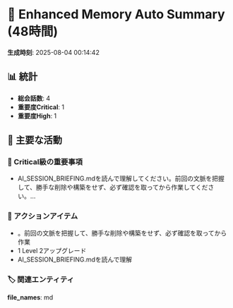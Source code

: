 # 🧠 Enhanced Memory Auto Summary (48時間)

**生成時刻**: 2025-08-04 00:14:42

## 📊 統計
- **総会話数**: 4
- **重要度Critical**: 1
- **重要度High**: 1

## 🎯 主要な活動

### 🔴 Critical級の重要事項
- AI_SESSION_BRIEFING.mdを読んで理解してください。前回の文脈を把握して、勝手な削除や構築をせず、必ず確認を取ってから作業してください。...

### 📝 アクションアイテム
- 。前回の文脈を把握して、勝手な削除や構築をせず、必ず確認を取ってから作業
- 1 Level 2アップグレード
- AI_SESSION_BRIEFING.mdを読んで理解

### 🏷️ 関連エンティティ
**file_names**: md
